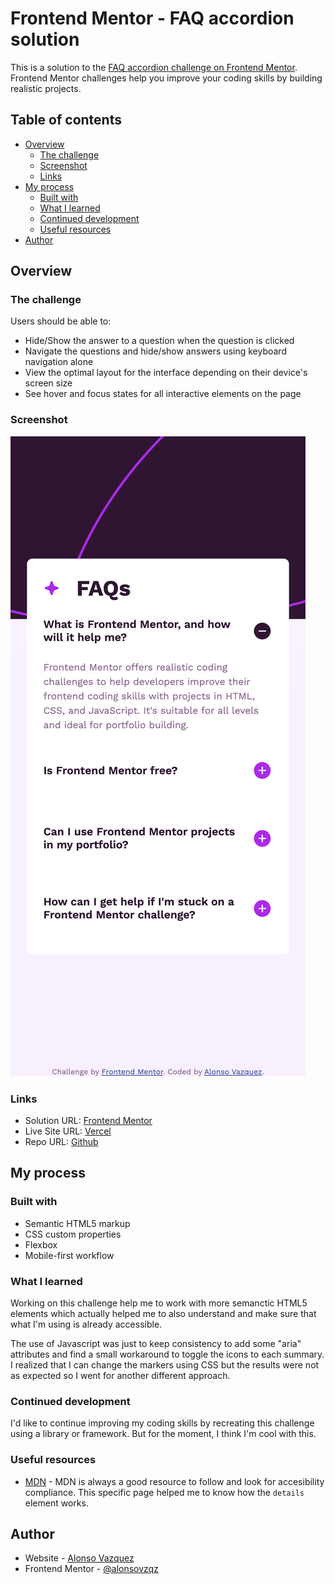 # Frontend Mentor - FAQ accordion solution

This is a solution to the [FAQ accordion challenge on Frontend Mentor](https://www.frontendmentor.io/challenges/faq-accordion-wyfFdeBwBz). Frontend Mentor challenges help you improve your coding skills by building realistic projects. 

## Table of contents

- [Overview](#overview)
  - [The challenge](#the-challenge)
  - [Screenshot](#screenshot)
  - [Links](#links)
- [My process](#my-process)
  - [Built with](#built-with)
  - [What I learned](#what-i-learned)
  - [Continued development](#continued-development)
  - [Useful resources](#useful-resources)
- [Author](#author)


## Overview

### The challenge

Users should be able to:

- Hide/Show the answer to a question when the question is clicked
- Navigate the questions and hide/show answers using keyboard navigation alone
- View the optimal layout for the interface depending on their device's screen size
- See hover and focus states for all interactive elements on the page

### Screenshot

![](./screenshot.png)


### Links

- Solution URL: [Frontend Mentor](https://your-solution-url.com)
- Live Site URL: [Vercel](https://your-live-site-url.com)
- Repo URL: [Github](https://github.com/alonsovzqz/frontendmentor-faq-accordion)

## My process

### Built with

- Semantic HTML5 markup
- CSS custom properties
- Flexbox
- Mobile-first workflow


### What I learned

Working on this challenge help me to work with more semanctic HTML5 elements which actually helped me to also understand and make sure that what I'm using is already accessible.

The use of Javascript was just to keep consistency to add some "aria" attributes and find a small workaround to toggle the icons to each summary. I realized that I can change the markers using CSS but the results were not as expected so I went for another different approach.

### Continued development

I'd like to continue improving my coding skills by recreating this challenge using a library or framework. But for the moment, I think I'm cool with this.


### Useful resources

- [MDN](https://developer.mozilla.org/en-US/docs/Web/HTML/Element/details) - MDN is always a good resource to follow and look for accesibility compliance. This specific page helped me to know how the `details` element works.


## Author

- Website - [Alonso Vazquez](https://www.your-site.com)
- Frontend Mentor - [@alonsovzqz](https://www.frontendmentor.io/profile/alonsovzqz)

